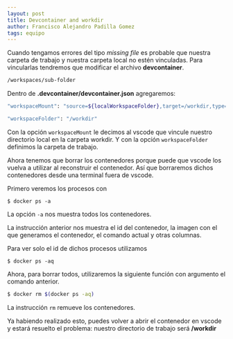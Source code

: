 ```yaml
---
layout: post
title: Devcontainer and workdir
author: Francisco Alejandro Padilla Gomez
tags: equipo
---
```

Cuando tengamos errores del tipo _missing file_ es probable que nuestra carpeta de trabajo y nuestra
carpeta local no estén vinculadas. Para vincularlas tendremos que modificar el archivo
**devcontainer**.
```bash
/workspaces/sub-folder
```
Dentro de **.devcontainer/devcontainer.json** agregaremos:
```bash
"workspaceMount": "source=${localWorkspaceFolder},target=/workdir,type=bind",

"workspaceFolder": "/workdir"
```
Con la opción `workspaceMount` le decimos al vscode que vincule nuestro directorio local en la
carpeta workdir. Y con la opción `workspaceFolder` definimos la carpeta de trabajo.

Ahora tenemos que borrar los contenedores porque puede que vscode los vuelva a utilizar al
reconstruir el contenedor. Así que borraremos dichos contenedores desde una terminal fuera de
vscode.

Primero veremos los procesos con
```
$ docker ps -a
```
La opción `-a` nos muestra todos los contenedores.

La instrucción anterior nos muestra el id del contenedor, la imagen con el que generamos el
contenedor, el comando actual y otras columnas.

Para ver solo el id de dichos procesos utilizamos 
```
$ docker ps -aq
```
Ahora, para borrar todos, utilizaremos la siguiente función con argumento el comando anterior.
```bash
$ docker rm $(docker ps -aq)
```
La instrucción `rm` remueve los contenedores.

Ya habiendo realizado esto, puedes volver a abrir el contenedor en vscode y estará resuelto el
problema: nuestro directorio de trabajo será **/workdir**